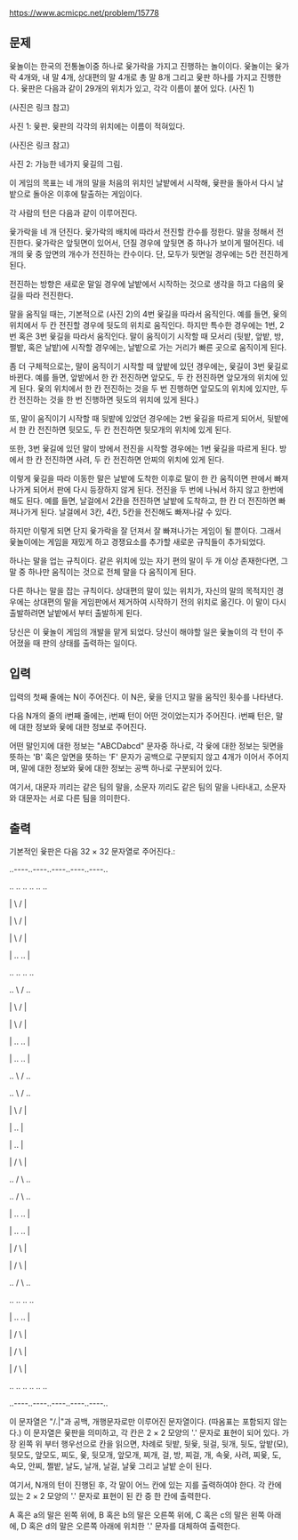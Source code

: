 https://www.acmicpc.net/problem/15778

## 문제
윷놀이는 한국의 전통놀이중 하나로 윷가락을 가지고 진행하는 놀이이다. 윷놀이는 윷가락 4개와, 내 말 4개, 상대편의 말 4개로 총 말 8개 그리고 윷판 하나를 가지고 진행한다. 윷판은 다음과 같이 29개의 위치가 있고, 각각 이름이 붙어 있다. (사진 1)

(사진은 링크 참고)

사진 1: 윷판. 윷판의 각각의 위치에는 이름이 적혀있다.

(사진은 링크 참고)

사진 2: 가능한 네가지 윷길의 그림.

이 게임의 목표는 네 개의 말을 처음의 위치인 날밭에서 시작해, 윷판을 돌아서 다시 날밭으로 돌아온 이후에 탈출하는 게임이다.

각 사람의 턴은 다음과 같이 이루어진다.

윷가락을 네 개 던진다.
윷가락의 배치에 따라서 전진할 칸수를 정한다.
말을 정해서 전진한다.
윷가락은 앞뒷면이 있어서, 던질 경우에 앞뒷면 중 하나가 보이게 떨어진다. 네 개의 윷 중 앞면의 개수가 전진하는 칸수이다. 단, 모두가 뒷면일 경우에는 5칸 전진하게 된다.  

전진하는 방향은 새로운 말일 경우에 날밭에서 시작하는 것으로 생각을 하고 다음의 윷길을 따라 전진한다.

말을 움직일 때는, 기본적으로 (사진 2)의 4번 윷길을 따라서 움직인다. 예를 들면, 윷의 위치에서 두 칸 전진할 경우에 뒷도의 위치로 움직인다. 하지만 특수한 경우에는 1번, 2번 혹은 3번 윷길을 따라서 움직인다. 말이 움직이기 시작할 때 모서리 (뒷밭, 앞밭, 방, 쩔밭, 혹은 날밭)에 시작할 경우에는, 날밭으로 가는 거리가 빠른 곳으로 움직이게 된다.

좀 더 구체적으로는, 말이 움직이기 시작할 때 앞밭에 있던 경우에는, 윷길이 3번 윷길로 바뀐다. 예를 들면, 앞밭에서 한 칸 전진하면 앞모도, 두 칸 전진하면 앞모개의 위치에 있게 된다. 윷의 위치에서 한 칸 전진하는 것을 두 번 진행하면 앞모도의 위치에 있지만, 두 칸 전진하는 것을 한 번 진행하면 뒷도의 위치에 있게 된다.)

또, 말이 움직이기 시작할 때 뒷밭에 있었던 경우에는 2번 윷길을 따르게 되어서, 뒷밭에서 한 칸 전진하면 뒷모도, 두 칸 전진하면 뒷모개의 위치에 있게 된다.

또한, 3번 윷길에 있던 말이 방에서 전진을 시작할 경우에는 1번 윷길을 따르게 된다. 방에서 한 칸 전진하면 사려, 두 칸 전진하면 안찌의 위치에 있게 된다.

이렇게 윷길을 따라 이동한 말은 날밭에 도착한 이후로 말이 한 칸 움직이면 판에서 빠져나가게 되어서 판에 다시 등장하지 않게 된다. 전진을 두 번에 나눠서 하지 않고 한번에 해도 된다. 예를 들면, 날걸에서 2칸을 전진하면 날밭에 도착하고, 한 칸 더 전진하면 빠져나가게 된다. 날걸에서 3칸, 4칸, 5칸을 전진해도 빠져나갈 수 있다.

하지만 이렇게 되면 단지 윷가락을 잘 던져서 잘 빠져나가는 게임이 될 뿐이다. 그래서 윷놀이에는 게임을 재밌게 하고 경쟁요소를 추가할 새로운 규칙들이 추가되었다.

하나는 말을 업는 규칙이다. 같은 위치에 있는 자기 편의 말이 두 개 이상 존재한다면, 그 말 중 하나만 움직이는 것으로 전체 말을 다 움직이게 된다.

다른 하나는 말을 잡는 규칙이다. 상대편의 말이 있는 위치가, 자신의 말의 목적지인 경우에는 상대편의 말을 게임판에서 제거하여 시작하기 전의 위치로 옮긴다. 이 말이 다시 출발하려면 날밭에서 부터 출발하게 된다.

당신은 이 윷놀이 게임의 개발을 맡게 되었다. 당신이 해야할 일은 윷놀이의 각 턴이 주어졌을 때 판의 상태를 출력하는 일이다.

## 입력
입력의 첫째 줄에는 N이 주어진다. 이 N은, 윷을 던지고 말을 움직인 횟수를 나타낸다. 

다음 N개의 줄의 i번째 줄에는, i번째 턴이 어떤 것이었는지가 주어진다. i번째 턴은, 말에 대한 정보와 윷에 대한 정보로 주어진다.

어떤 말인지에 대한 정보는 "ABCDabcd" 문자중 하나로, 각 윷에 대한 정보는 뒷면을 뜻하는 'B' 혹은 앞면을 뜻하는 'F' 문자가 공백으로 구분되지 않고 4개가 이어서 주어지며, 말에 대한 정보와 윷에 대한 정보는 공백 하나로 구분되어 있다.

여기서, 대문자 끼리는 같은 팀의 말을, 소문자 끼리도 같은 팀의 말을 나타내고, 소문자와 대문자는 서로 다른 팀을 의미한다.

## 출력
기본적인 윷판은 다음 32 × 32 문자열로 주어진다.: 

..----..----..----..----..----..

..    ..    ..    ..    ..    ..

| \                          / |

|  \                        /  |

|   \                      /   |

|    ..                  ..    |

..   ..                  ..   ..

..     \                /     ..

|       \              /       |

|        \            /        |

|         ..        ..         |

|         ..        ..         |

..          \      /          ..

..           \    /           ..

|             \  /             |

|              ..              |

|              ..              |

|             /  \             |

..           /    \           ..

..          /      \          ..

|         ..        ..         |

|         ..        ..         |

|        /            \        |

|       /              \       |

..     /                \     ..

..   ..                  ..   ..

|    ..                  ..    |

|   /                      \   |

|  /                        \  |

| /                          \ |

..    ..    ..    ..    ..    ..

..----..----..----..----..----..

이 문자열은 "/\.|"과 공백, 개행문자로만 이루어진 문자열이다. (따옴표는 포함되지 않는다.) 이 문자열은 윷판을 의미하고, 각 칸은 2 × 2 모양의 '.' 문자로 표현이 되어 있다. 가장 왼쪽 위 부터 행우선으로 칸을 읽으면, 차례로 뒷밭, 뒷윷, 뒷걸, 뒷개, 뒷도, 앞밭(모), 뒷모도, 앞모도, 찌도, 윷, 뒷모개, 앞모개, 찌개, 걸, 방, 찌걸, 개, 속윷, 사려, 찌윷, 도, 속모, 안찌, 쩔밭, 날도, 날개, 날걸, 날윷 그리고 날밭 순이 된다.

여기서, N개의 턴이 진행된 후, 각 말이 어느 칸에 있는 지를 출력하여야 한다. 각 칸에 있는 2 × 2 모양의 '.' 문자로 표현이 된 칸 중 한 칸에 출력한다.

A 혹은 a의 말은 왼쪽 위에, B 혹은 b의 말은 오른쪽 위에, C 혹은 c의 말은 왼쪽 아래에, D 혹은 d의 말은 오른쪽 아래에 위치한 '.' 문자를 대체하여 출력한다.

